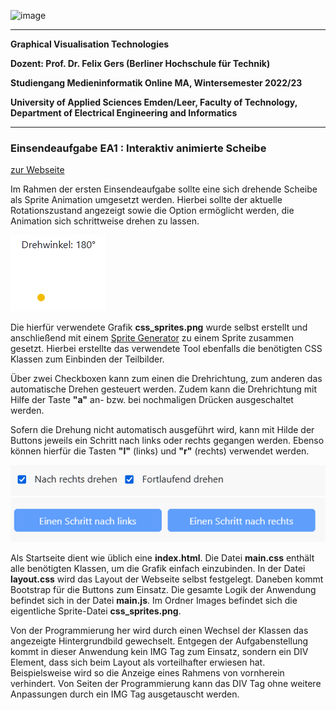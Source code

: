 ![image](https://user-images.githubusercontent.com/32162305/150810942-99672aac-99af-47ea-849b-ba263fae0c3f.png)

---

**Graphical Visualisation Technologies**

**Dozent: Prof. Dr. Felix Gers (Berliner Hochschule für Technik)**

**Studiengang Medieninformatik Online MA, Wintersemester 2022/23**

**University of Applied Sciences Emden/Leer, Faculty of Technology, Department of Electrical Engineering and
Informatics**

---

### Einsendeaufgabe EA1 : Interaktiv animierte Scheibe

[zur Webseite](https://gvt.ckitte.de/ea1/)

Im Rahmen der ersten Einsendeaufgabe sollte eine sich drehende Scheibe als Sprite Animation umgesetzt werden. Hierbei sollte der aktuelle Rotationszustand angezeigt sowie die Option ermöglicht werden, die Animation sich schrittweise drehen zu lassen.

![](assets/2022-10-16-13-41-53-image.png)

Die hierfür verwendete Grafik **css_sprites.png** wurde selbst erstellt und anschließend mit einem [Sprite Generator](https://www.toptal.com/developers/css/sprite-generator/) zu einem Sprite zusammen gesetzt. Hierbei erstellte das verwendete Tool ebenfalls die benötigten CSS Klassen zum Einbinden der Teilbilder.

Über zwei Checkboxen kann zum einen die Drehrichtung, zum anderen das automatische Drehen gesteuert werden. Zudem kann die Drehrichtung mit Hilfe der Taste **"a"** an- bzw. bei nochmaligen Drücken ausgeschaltet werden. 

Sofern die Drehung nicht automatisch ausgeführt wird, kann mit Hilde der Buttons jeweils ein Schritt nach links oder rechts gegangen werden. Ebenso können hierfür die Tasten **"l"** (links) und **"r"** (rechts) verwendet werden.

![](assets/2022-10-16-13-39-31-image.png)

Als Startseite dient wie üblich eine **index.html**. Die Datei **main.css** enthält alle benötigten Klassen, um die Grafik einfach einzubinden. In der Datei **layout.css** wird das Layout der Webseite selbst festgelegt. Daneben kommt Bootstrap für die Buttons zum Einsatz. Die gesamte Logik der Anwendung befindet sich in der Datei **main.js**. Im Ordner Images befindet sich die eigentliche Sprite-Datei **css_sprites.png**. 

Von der Programmierung her wird durch einen Wechsel der Klassen das angezeigte Hintergrundbild gewechselt. Entgegen der Aufgabenstellung kommt in dieser Anwendung kein IMG Tag zum Einsatz, sondern ein DIV Element, dass sich beim Layout als vorteilhafter erwiesen hat. Beispielsweise wird so die Anzeige eines Rahmens von vornherein verhindert. Von Seiten der Programmierung kann das DIV Tag ohne weitere Anpassungen durch ein IMG Tag ausgetauscht werden.
